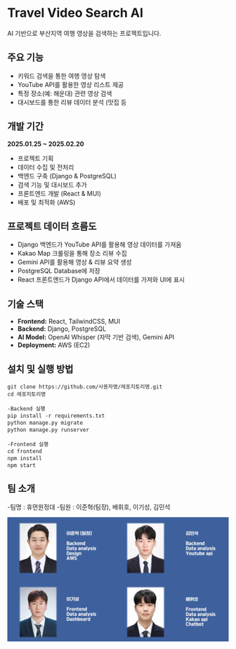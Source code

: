 

# Travel Video Search AI
AI 기반으로 부산지역 여행 영상을 검색하는 프로젝트입니다.

## 주요 기능
- 키워드 검색을 통한 여행 영상 탐색
- YouTube API를 활용한 영상 리스트 제공
- 특정 장소(예: 해운대) 관련 영상 검색
- 대시보드를 통한 리뷰 데이터 분석 (맛집 등 

## 개발 기간  
**2025.01.25 ~ 2025.02.20**  
- 프로젝트 기획  
- 데이터 수집 및 전처리 
- 백엔드 구축 (Django & PostgreSQL)    
- 검색 기능 및 대시보드 추가
- 프론트엔드 개발 (React & MUI) 
- 배포 및 최적화 (AWS)

## 프로젝트 데이터 흐름도
- Django 백엔드가 YouTube API를 활용해 영상 데이터를 가져옴
- Kakao Map 크롤링을 통해 장소 리뷰 수집
- Gemini API를 활용해 영상 & 리뷰 요약 생성
- PostgreSQL Database에 저장
- React 프론트엔드가 Django API에서 데이터를 가져와 UI에 표시


## 기술 스택
- **Frontend:** React, TailwindCSS, MUI
- **Backend:** Django, PostgreSQL
- **AI Model:** OpenAI Whisper (자막 기반 검색), Gemini API
- **Deployment:** AWS (EC2)

## 설치 및 실행 방법
```
git clone https://github.com/사용자명/레포지토리명.git
cd 레포지토리명

-Backend 실행
pip install -r requirements.txt
python manage.py migrate
python manage.py runserver

-Frontend 실행
cd frontend
npm install
npm start
```

## 팀 소개
-팀명 : 휴먼원정대
-팀원 : 이준혁(팀장), 배휘호, 이기성, 김민석

<img src="team.png" alt="팀원 소개" width="600">
